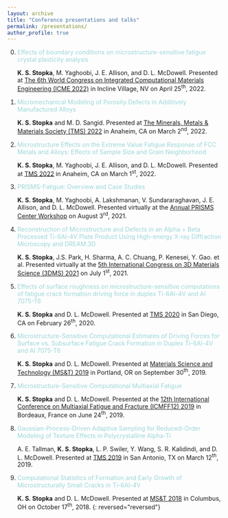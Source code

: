 ```yaml
---
layout: archive
title: "Conference presentations and talks"
permalink: /presentations/
author_profile: true
---
```


  0. <span style="color:#9CD6D8">Effects of boundary conditions on microstructure-sensitive fatigue crystal plasticity analysis</span> 

     <b>K. S. Stopka</b>, M. Yaghoobi, J. E. Allison, and D. L. McDowell. Presented at [The 6th World Congress on Integrated Computational Materials Engineering (ICME 2022)](https://www.tms.org/icme2022) in Incline Village, NV on April 25<sup>th</sup>, 2022.

  0. <span style="color:#9CD6D8">Micromechanical Modeling of Porosity Defects in Additively Manufactured Alloys</span> 

     <b>K. S. Stopka</b> and M. D. Sangid. Presented at [The Minerals, Metals & Materials Society (TMS) 2022](https://www.tms.org/AnnualMeeting/TMS2022) in Anaheim, CA on March 2<sup>nd</sup>, 2022.

  0. <span style="color:#9CD6D8">Microstructure Effects on the Extreme Value Fatigue Response of FCC Metals and Alloys: Effects of Sample Size and Grain Neighborhood</span>

     <b>K. S. Stopka</b>, M. Yaghoobi, J. E. Allison, and D. L. McDowell. Presented at [TMS 2022](https://www.tms.org/AnnualMeeting/TMS2022) in Anaheim, CA on March 1<sup>st</sup>, 2022.
	 
  0. <span style="color:#9CD6D8">PRISMS-Fatigue: Overview and Case Studies</span>

     <b>K. S. Stopka</b>, M. Yaghoobi, A. Lakshmanan, V. Sundararaghavan, J. E. Allison, and D. L. McDowell. Presented virtually at the [Annual PRISMS Center Workshop](http://www.prisms-center.org/#/home) on August 3<sup>rd</sup>, 2021.
	 
  0. <span style="color:#9CD6D8">Reconstruction of Microstructure and Defects in an Alpha + Beta Processed Ti-6Al-4V Plate Product Using High-energy X-ray Diffraction Microscopy and DREAM.3D</span>

     <b>K. S. Stopka</b>, J.S. Park, H. Sharma, A. C. Chuang, P. Kenesei, Y. Gao. et al. Presented virtually at the [5th International Congress on 3D Materials Science (3DMS) 2021](https://www.tms.org/3dms2021) on July 1<sup>st</sup>, 2021.

  0. <span style="color:#9CD6D8">Effects of surface roughness on microstructure-sensitive computations of fatigue crack formation driving force in duplex Ti-6Al-4V and Al 7075-T6</span>

     <b>K. S. Stopka</b> and D. L. McDowell. Presented at [TMS 2020](https://www.tms.org/AnnualMeeting/TMS2020) in San Diego, CA on February 26<sup>th</sup>, 2020.

  0. <span style="color:#9CD6D8">Microstructure-Sensitive Computational Estimates of Driving Forces for Surface vs. Subsurface Fatigue Crack Formation in Duplex Ti-6Al-4V and Al 7075-T6</span>

     <b>K. S. Stopka</b> and D. L. McDowell. Presented at [Materials Science and Technology (MS&T) 2019](https://www.matscitech.org/MST19/) in Portland, OR on September 30<sup>th</sup>, 2019.

  0. <span style="color:#9CD6D8">Microstructure-Sensitive Computational Multiaxial Fatigue</span>

     <b>K. S. Stopka</b> and D. L. McDowell. Presented at the [12th International Conference on Multiaxial Fatigue and Fracture (ICMFF12) 2019](https://www.icmff12.org/) in Bordeaux, France on June 24<sup>th</sup>, 2019.

  0. <span style="color:#9CD6D8">Gaussian-Process-Driven Adaptive Sampling for Reduced-Order Modeling of Texture Effects in Polycrystalline Alpha-Ti</span>

     A. E. Tallman, <b>K. S. Stopka</b>, L. P. Swiler, Y. Wang, S. R. Kalidindi, and D. L. McDowell. Presented at [TMS 2019](https://www.tms.org/AnnualMeeting/TMS2019) in San Antonio, TX on March 12<sup>th</sup>, 2019.

  0. <span style="color:#9CD6D8">Computational Statistics of Formation and Early Growth of Microstructurally Small Cracks in Ti-6Al-4V</span>

     <b>K. S. Stopka</b> and D. L. McDowell. Presented at [MS&T 2018](https://www.matscitech.org/) in Columbus, OH on October 17<sup>th</sup>, 2018.
{: reversed="reversed"}